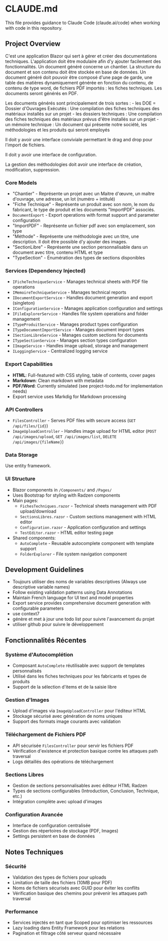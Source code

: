 # CLAUDE.md

This file provides guidance to Claude Code (claude.ai/code) when working with code in this repository.

## Project Overview

C'est une application Blazor qui sert à gérer et créer des documentations techniques.
L'application doit être modulaire afin d'y ajouter facilement des fonctionnalités.
Un document généré concerne un chantier. La structure du document et son contenu doit être stockée en base de données.
Un document généré doit pouvoir être composé d'une page de garde, une table des matières dynamiquement générée en fonction du contenu, de contenu de type word, de fichiers PDF importés : les fiches techniques.
Les documents seront générés en PDF.

Les documents générés sont principalement de trois sortes : 
    - les DOE = Dossier d'Ouvrages Exécutés : Une compilation des fiches techniques des matériaux installés sur un projet
    - les dossiers techniques : Une compilation des fiches techniques des matériaux prévus d'être installés sur un projet
    - un mémoire technique : Un document qui présente notre société, les méthodologies et les produits qui seront employés

Il doit y avoir une interface conviviale permettant le drag and drop pour l'import de fichiers.

Il doit y avoir une interface de configuration.

La gestion des méthodologies doit avoir une interface de création, modification, suppression.


### Core Models
- "Chantier" - Représente un projet avec un Maitre d'œuvre, un maître d'ouvrage, une adresse, un lot (numéro + intitulé)
- "Fiche Technique" - Représente un produit avec son nom, le nom du fabricant, le type de produit et les documents "ImportPDF" associés.
- `DocumentExport` - Export operations with format support and parameter configuration
- "ImportPDF" - Représente un fichier pdf avec son emplacement, son type 
- "Méthode" - Représente une méthodologie avec un titre, une description. Il doit être possible d'y ajouter des images.
- "SectionLibre" - Représente une section personnalisable dans un document avec titre, contenu HTML et type
- "TypeSection" - Énumération des types de sections disponibles

### Services (Dependency Injected)
- `IFicheTechniqueService` - Manages technical sheets with PDF file operations
- `IMemoireTechniqueService` - Manages technical reports
- `IDocumentExportService` - Handles document generation and export (singleton)
- `IConfigurationService` - Manages application configuration and settings
- `IFileExplorerService` - Handles file system operations and folder management
- `ITypeProduitService` - Manages product types configuration
- `ITypeDocumentImportService` - Manages document import types
- `ISectionLibreService` - Manages custom sections for documents
- `ITypeSectionService` - Manages section types configuration
- `IImageService` - Handles image upload, storage and management
- `ILoggingService` - Centralized logging service

### Export Capabilities
- **HTML**: Full-featured with CSS styling, table of contents, cover pages
- **Markdown**: Clean markdown with metadata
- **PDF/Word**: Currently simulated (see project-todo.md for implementation needs)
- Export service uses Markdig for Markdown processing

### API Controllers
- `FilesController` - Serves PDF files with secure access (`GET /api/files/{id}`)
- `ImageUploadController` - Handles image upload for HTML editor (`POST /api/images/upload`, `GET /api/images/list`, `DELETE /api/images/{fileName}`)

### Data Storage
Use entity framework.

### UI Structure
- Blazor components in `/Components/` and `/Pages/`
- Uses Bootstrap for styling with Radzen components
- Main pages: 
  - `FichesTechniques.razor` - Technical sheets management with PDF upload/download
  - `SectionsLibres.razor` - Custom sections management with HTML editor
  - `Configuration.razor` - Application configuration and settings
  - `TestEditor.razor` - HTML editor testing page
- Shared components:
  - `AutoComplete` - Reusable autocomplete component with template support
  - `FolderExplorer` - File system navigation component

## Development Guidelines
- Toujours utiliser des noms de variables descriptives (Always use descriptive variable names)
- Follow existing validation patterns using Data Annotations
- Maintain French language for UI text and model properties
- Export service provides comprehensive document generation with configurable parameters
- use context7
- génère et met à jour une todo list pour suivre l'avancement du projet
- utiliser github pour suivre le développement

## Fonctionnalités Récentes

### Système d'Autocomplétion
- Composant `AutoComplete` réutilisable avec support de templates personnalisés
- Utilisé dans les fiches techniques pour les fabricants et types de produits
- Support de la sélection d'items et de la saisie libre

### Gestion d'Images
- Upload d'images via `ImageUploadController` pour l'éditeur HTML
- Stockage sécurisé avec génération de noms uniques
- Support des formats image courants avec validation

### Téléchargement de Fichiers PDF
- API sécurisée `FilesController` pour servir les fichiers PDF
- Vérification d'existence et protection basique contre les attaques path traversal
- Logs détaillés des opérations de téléchargement

### Sections Libres
- Gestion de sections personnalisables avec éditeur HTML Radzen
- Types de sections configurables (Introduction, Conclusion, Technique, etc.)
- Intégration complète avec upload d'images

### Configuration Avancée
- Interface de configuration centralisée
- Gestion des répertoires de stockage (PDF, Images)
- Settings persistent en base de données

## Notes Techniques

### Sécurité
- Validation des types de fichiers pour uploads
- Limitation de taille des fichiers (10MB pour PDF)
- Noms de fichiers sécurisés avec GUID pour éviter les conflits
- Vérification basique des chemins pour prévenir les attaques path traversal

### Performance
- Services injectés en tant que Scoped pour optimiser les ressources
- Lazy loading dans Entity Framework pour les relations
- Pagination et filtrage côté serveur quand nécessaire

